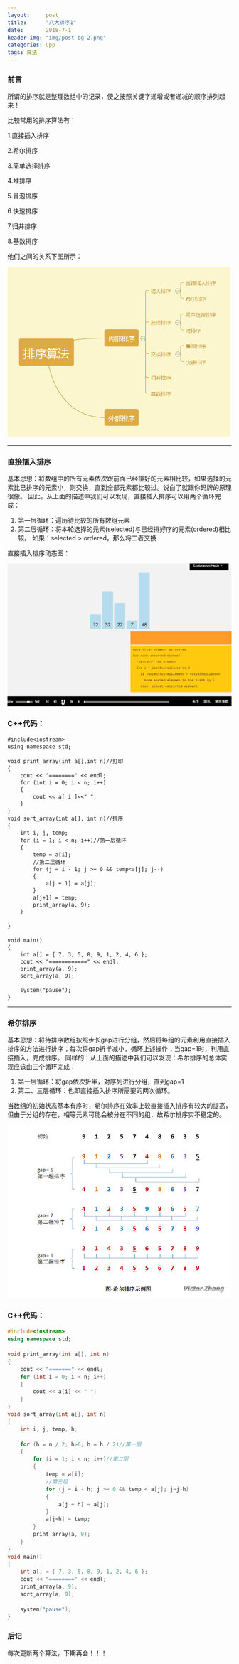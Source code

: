 ```yaml
---
layout:     post
title:      "八大排序1"
date:       2018-7-1 
header-img: "img/post-bg-2.png"
categories: Cpp
tags: 算法
---
```



### 前言

所谓的排序就是整理数组中的记录，使之按照关键字递增或者递减的顺序排列起来！

比较常用的排序算法有：

1.直接插入排序

2.希尔排序

3.简单选择排序

4.堆排序

5.冒泡排序

6.快速排序

7.归并排序

8.基数排序

他们之间的关系下图所示：

![](\img\Blog\CPP\tu0.png)

---

### 直接插入排序

基本思想：将数组中的所有元素依次跟前面已经排好的元素相比较，如果选择的元素比已排序的元素小，则交换，直到全部元素都比较过。说白了就跟你码牌的原理很像。
因此，从上面的描述中我们可以发现，直接插入排序可以用两个循环完成：

1. 第一层循环：遍历待比较的所有数组元素
2. 第二层循环：将本轮选择的元素(selected)与已经排好序的元素(ordered)相比较。
   如果：selected > ordered，那么将二者交换

直接插入排序动态图：

![](\img\Blog\CPP\tu.gif)

### C++代码：

```
#include<iostream>
using namespace std;

void print_array(int a[],int n)//打印
{
	cout << "========" << endl;
	for (int i = 0; i < n; i++)
	{
		cout << a[ i ]<<" ";
	}
}
void sort_array(int a[], int n)//排序
{
	int i, j, temp;
	for (i = 1; i < n; i++)//第一层循环
	{
		temp = a[i];
		//第二层循环
		for (j = i - 1; j >= 0 && temp<a[j]; j--)
		{
			a[j + 1] = a[j];
		}
		a[j+1] = temp;
		print_array(a, 9);
	}

}

void main()
{
	int a[] = { 7, 3, 5, 8, 9, 1, 2, 4, 6 };
	cout << "============" << endl;
	print_array(a, 9);
	sort_array(a, 9);
    
	system("pause");
}
```

------



### 希尔排序

基本思想：将待排序数组按照步长gap进行分组，然后将每组的元素利用直接插入排序的方法进行排序；每次将gap折半减小，循环上述操作；当gap=1时，利用直接插入，完成排序。
同样的：从上面的描述中我们可以发现：希尔排序的总体实现应该由三个循环完成：

1. 第一层循环：将gap依次折半，对序列进行分组，直到gap=1
2. 第二、三层循环：也即直接插入排序所需要的两次循环。

当数组的初始状态基本有序时，希尔排序在效率上较直接插入排序有较大的提高，但由于分组的存在，相等元素可能会被分在不同的组，故希尔排序实不稳定的。

![](\img\Blog\CPP\tu3.png)

### C++代码：

```c++
#include<iostream>
using namespace std;

void print_array(int a[], int n)
{
	cout << "=======" << endl;
	for (int i = 0; i < n; i++)
	{
		cout << a[i] << " ";
	}
}
void sort_array(int a[], int n)
{
	int i, j, temp, h;

	for (h = n / 2; h>0; h = h / 2)//第一层
	{
		for (i = 1; i < n; i++)//第二层
		{
			temp = a[i];
			//第三层
			for (j = i - h; j >= 0 && temp < a[j]; j=j-h)
			{
				a[j + h] = a[j];
			}
			a[j+h] = temp;
		}
		print_array(a, 9);
	}
}
void main()
{
	int a[] = { 7, 3, 5, 8, 9, 1, 2, 4, 6 };
	cout << "========" << endl;
	print_array(a, 9);
	sort_array(a, 9);

	system("pause");
}
```



### 后记

每次更新两个算法，下期再会！！！